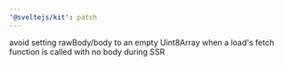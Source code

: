 ```yaml
---
'@sveltejs/kit': patch
---
```


avoid setting rawBody/body to an empty Uint8Array when a load's fetch function is called with no body during SSR
